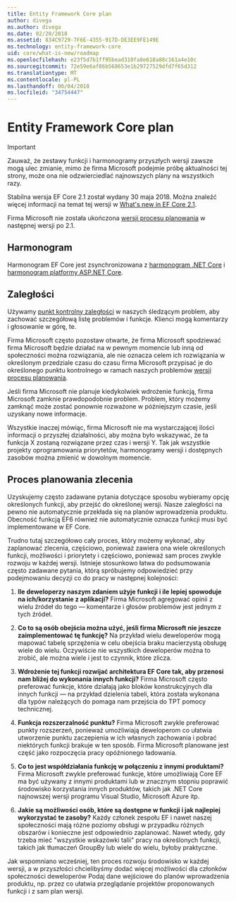 ```yaml
---
title: Entity Framework Core plan
author: divega
ms.author: divega
ms.date: 02/20/2018
ms.assetid: 834C9729-7F6E-4355-917D-DE3EE9FE149E
ms.technology: entity-framework-core
uid: core/what-is-new/roadmap
ms.openlocfilehash: e23f5d7b1ff95bead310fa8e618a88c161a4e10c
ms.sourcegitcommit: 72e59e6af86b568653e1b29727529dfd7f65d312
ms.translationtype: MT
ms.contentlocale: pl-PL
ms.lasthandoff: 06/04/2018
ms.locfileid: "34754447"
---
```

# <a name="entity-framework-core-roadmap"></a>Entity Framework Core plan

> [!IMPORTANT]
> Zauważ, że zestawy funkcji i harmonogramy przyszłych wersji zawsze mogą ulec zmianie, mimo że firma Microsoft podejmie próbę aktualności tej strony, może ona nie odzwierciedlać najnowszych plany na wszystkich razy.

Stabilna wersja EF Core 2.1 został wydany 30 maja 2018. Można znaleźć więcej informacji na temat tej wersji w [What's new in EF Core 2.1](xref:core/what-is-new/ef-core-2.1).

Firma Microsoft nie została ukończona [wersji procesu planowania](#release-planning-process) w następnej wersji po 2.1.

## <a name="schedule"></a>Harmonogram

Harmonogram EF Core jest zsynchronizowana z [harmonogram .NET Core](https://github.com/dotnet/core/blob/master/roadmap.md) i [harmonogram platformy ASP.NET Core](https://github.com/aspnet/Home/wiki/Roadmap).

## <a name="backlog"></a>Zaległości

Używamy [punkt kontrolny zaległości](https://github.com/aspnet/EntityFrameworkCore/issues?q=is%3Aopen+is%3Aissue+milestone%3ABacklog+sort%3Areactions-%2B1-desc) w naszych śledzącym problem, aby zachować szczegółową listę problemów i funkcje. Klienci mogą komentarzy i głosowanie w górę, te.

Firma Microsoft często pozostaw otwarte, że firma Microsoft spodziewać firma Microsoft będzie działać na w pewnym momencie lub inną od społeczności można rozwiązania, ale nie oznacza celem ich rozwiązania w określonym przedziale czasu do czasu firma Microsoft przypisać je do określonego punktu kontrolnego w ramach naszych problemów [wersji procesu planowania](#release-planning-process).

Jeśli firma Microsoft nie planuje kiedykolwiek wdrożenie funkcją, firma Microsoft zamknie prawdopodobnie problem. Problem, który możemy zamknąć może zostać ponownie rozważone w późniejszym czasie, jeśli uzyskany nowe informacje.

Wszystkie inaczej mówiąc, firma Microsoft nie ma wystarczającej ilości informacji o przyszłej działalności, aby można było wskazywać, że ta funkcja X zostaną rozwiązane przez czas i wersji Y. Tak jak wszystkie projekty oprogramowania priorytetów, harmonogramy wersji i dostępnych zasobów można zmienić w dowolnym momencie.

## <a name="release-planning-process"></a>Proces planowania zlecenia

Uzyskujemy często zadawane pytania dotyczące sposobu wybieramy opcję określonych funkcji, aby przejść do określonej wersji. Nasze zaległości na pewno nie automatycznie przekłada się na planów wprowadzenia produktu. Obecność funkcją EF6 również nie automatycznie oznacza funkcji musi być implementowane w EF Core.

Trudno tutaj szczegółowo cały proces, który możemy wykonać, aby zaplanować zlecenia, częściowo, ponieważ zawiera ona wiele określonych funkcji, możliwości i priorytety i częściowo, ponieważ sam proces zwykle rozwoju w każdej wersji. Istnieje stosunkowo łatwa do podsumowania często zadawane pytania, którą spróbujemy odpowiedzieć przy podejmowaniu decyzji co do pracy w następnej kolejności:

1. **Ile deweloperzy naszym zdaniem użyje funkcji i ile lepiej spowoduje na ich/korzystanie z aplikacji?** Firma Microsoft agregować opinii z wielu źródeł do tego — komentarze i głosów problemów jest jednym z tych źródeł.

2. **Co to są osób obejścia można użyć, jeśli firma Microsoft nie jeszcze zaimplementować tę funkcję?** Na przykład wielu deweloperów mogą mapować tabelę sprzężenia w celu obejścia braku macierzystą obsługę wiele do wielu. Oczywiście nie wszystkich deweloperów można to zrobić, ale można wiele i jest to czynnik, które zlicza.

3. **Wdrożenie tej funkcji rozwijać architektura EF Core tak, aby przenosi nam bliżej do wykonania innych funkcji?** Firma Microsoft często preferować funkcje, które działają jako bloków konstrukcyjnych dla innych funkcji — na przykład dzielenia tabeli, która została wykonana dla typów należących do pomaga nam przejścia do TPT pomocy technicznej.

4. **Funkcja rozszerzalność punktu?** Firma Microsoft zwykle preferować punkty rozszerzeń, ponieważ umożliwiają deweloperom co ułatwia utworzenie punktu zaczepienia w ich własnych zachowania i pobrać niektórych funkcji brakuje w ten sposób. Firma Microsoft planowane jest część jako rozpoczęcia pracy opóźnionego ładowania.

5. **Co to jest współdziałania funkcję w połączeniu z innymi produktami?** Firma Microsoft zwykle preferować funkcje, które umożliwiają Core EF ma być używany z innymi produktami lub w znacznym stopniu poprawić środowisko korzystania innych produktów, takich jak .NET Core najnowszej wersji programu Visual Studio, Microsoft Azure itp.

6. **Jakie są możliwości osób, które są dostępne w funkcji i jak najlepiej wykorzystać te zasoby?** Każdy członek zespołu EF i nawet naszej społeczności mają różne poziomy obsługi w przypadku różnych obszarów i konieczne jest odpowiednio zaplanować. Nawet wtedy, gdy trzeba mieć "wszystkie wskazówki talii" pracy na określonych funkcji, takich jak tłumaczeń GroupBy lub wiele do wielu, byłoby praktyczne.

Jak wspomniano wcześniej, ten proces rozwoju środowisko w każdej wersji, a w przyszłości chcielibyśmy dodać więcej możliwości dla członków społeczności deweloperów Podaj dane wejściowe do planów wprowadzenia produktu, np. przez co ułatwia przeglądanie projektów proponowanych funkcji i z sam plan wersji.

